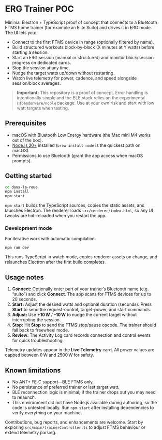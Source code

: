 # ERG Trainer POC

Minimal Electron + TypeScript proof of concept that connects to a Bluetooth FTMS home trainer (for example an Elite Suito) and drives it in ERG mode. The UI lets you:

- Connect to the first FTMS device in range (optionally filtered by name).
- Build structured workouts block-by-block (X minutes at Y watts) before starting a session.
- Start an ERG session (manual or structured) and monitor block/session progress on dedicated cards.
- Stop the session at any time.
- Nudge the target watts up/down without restarting.
- Watch live telemetry for power, cadence, and speed alongside session/block averages.

> **Important:** This repository is a proof of concept. Error handling is intentionally simple and the BLE stack relies on the experimental `@abandonware/noble` package. Use at your own risk and start with low watt targets when testing.

## Prerequisites

- macOS with Bluetooth Low Energy hardware (the Mac mini M4 works out of the box).
- [Node.js 20+](https://nodejs.org/en/download) installed (`brew install node` is the quickest path on macOS).
- Permissions to use Bluetooth (grant the app access when macOS prompts).

## Getting started

```bash
cd dans-la-roue
npm install
npm start
```

`npm start` builds the TypeScript sources, copies the static assets, and launches Electron. The renderer loads `src/renderer/index.html`, so any UI tweaks are hot-reloaded when you restart the app.

### Development mode

For iterative work with automatic compilation:

```bash
npm run dev
```

This runs TypeScript in watch mode, copies renderer assets on change, and relaunches Electron after the first build completes.

## Usage notes

1. **Connect:** Optionally enter part of your trainer’s Bluetooth name (e.g. “suito”) and click **Connect**. The app scans for FTMS devices for up to 20 seconds.
2. **Start:** Adjust the desired watts and optional duration (seconds). Press **Start** to send the request-control, target-power, and start commands.
3. **Adjust:** Use **+10 W** / **–10 W** to nudge the current target without interrupting the session.
4. **Stop:** Hit **Stop** to send the FTMS stop/pause opcode. The trainer should fall back to freewheel mode.
5. **Review:** The Activity Log card records connection and control events for quick troubleshooting.

Telemetry updates appear in the **Live Telemetry** card. All power values are capped between 0 W and 2500 W for safety.

## Known limitations

- No ANT+ FE‑C support—BLE FTMS only.
- No persistence of preferred trainer or last target watt.
- BLE reconnection logic is minimal; if the trainer drops out you may need to relaunch.
- This environment did not have Node.js available during authoring, so the code is untested locally. Run `npm start` after installing dependencies to verify everything on your machine.

Contributions, bug reports, and enhancements are welcome. Start by exploring `src/main/trainerController.ts` to adjust FTMS behaviour or extend telemetry parsing.
